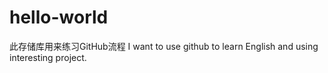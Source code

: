 # hello-world
此存储库用来练习GitHub流程
I want to use github to learn English and using interesting project.
